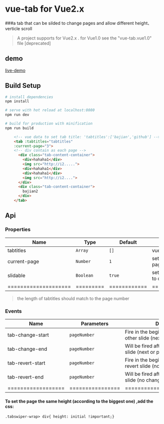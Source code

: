 # vue-tab for Vue2.x
###a tab that can be silded to change pages and allow different height、verticle scroll
> A project supports for Vue2.x . for Vue1.0 see the "vue-tab.vue1.0" file [deprecated]

## demo

[live-demo](https://rawgit.com/bajian/vue-tab/master/dist/demo9.html)

## Build Setup

``` bash
# install dependencies
npm install

# serve with hot reload at localhost:8080
npm run dev

# build for production with minification
npm run build

```

```html
	<!-- vue data to set tab title: 'tabtitles':['bajian','github'] -->
    <tab :tabtitles="tabtitles" 
    :current-page="3">
    <!-- div contain as each page -->
      <div class="tab-content-container">
        <div>hahaha1</div>
        <img src="http://i2.....">
        <div>hahaha1</div>
        <div>hahaha1</div>
        <img src="http://i2....">
      </div>
      <div class="tab-content-container">
        bajian2
      </div>
    </tab>

```

## Api
### Properties
| Name                 | Type      | Default      | Description                                                        |
|----------------------|-----------|--------------|--------------------------------------------------------------------|
| tabtitles            | `Array`  | `[]` | vue data to set tab title.         |
| current-page      | `Number` | `1`      | set the current active page start from 1. |
| slidable      | `Boolean` | `true`      | set false to disable silding to change a page. |
| ==================== | ========= | ============ | =================== |

>the length of tabtitles should match to the page number

### Events
| Name                            | Parameters | Description                                                                                                                                                  |
|--------------------|------------|--------------------------------------------------------------------------------------------------------------------------------------------------------------|
| tab-change-start | `pageNumber`     | Fire in the beginning of animation to other slide (next or previous).                                                                                        |
| tab-change-end   | `pageNumber`     | Will be fired after animation to other slide (next or previous).                                                                                             |
| tab-revert-start | `pageNumber`     | Fire in the beginning of animation to revert slide (no change).                                                                                              |
| tab-revert-end   | `pageNumber`     | Will be fired after animation to revert slide (no change).                                                                                                   |
| ================== | ================ | ============================ |

#### To set the page the same height (according to the biggest one) ,add the css: 
```
.tabswiper-wrap> div{ height: initial !important;}
```
